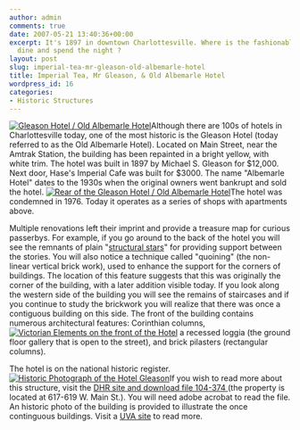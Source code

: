 ```yaml
---
author: admin
comments: true
date: 2007-05-21 13:40:36+00:00
excerpt: It's 1897 in downtown Charlottesville. Where is the fashionable place to
  dine and spend the night ?
layout: post
slug: imperial-tea-mr-gleason-old-albemarle-hotel
title: Imperial Tea, Mr Gleason, & Old Albemarle Hotel
wordpress_id: 16
categories:
- Historic Structures
---
```


[![Gleason Hotel / Old Albemarle Hotel](http://www.locohistory.org/blog/wp-content/uploads/2007/05/gleason1.jpg)](http://www.locohistory.org/blog/?attachment_id=123)Although there are 100s of hotels in Charlottesville today, one of the most historic is the Gleason Hotel (today referred to as the Old Albemarle Hotel). Located on Main Street, near the Amtrak Station, the building has been repainted in a bright yellow, with white trim. The hotel was built in 1897 by Michael S. Gleason for $12,000. Next door, Hase's Imperial Cafe was built for $3000. The name "Albemarle Hotel" dates to the 1930s when the original owners went bankrupt and sold the hotel. [![Rear of the Gleason Hotel / Old Albemarle Hotel](http://www.locohistory.org/blog/wp-content/uploads/2007/05/gleason2.jpg)](http://www.locohistory.org/blog//?attachment_id=124)The hotel was condemned in 1976. Today it operates as a series of shops with apartments above.

Multiple renovations left their imprint and provide a treasure map for curious passerbys. For example, if you go around to the back of the hotel you will see the remnants of plain "[structural stars](http://www.locohistory.org/blog/2007/02/18/structural-stars/)" for providing support between the stories. You will also notice a technique called "quoining" (the non-linear vertical brick work), used to enhance the support for the corners of buildings. The location of this feature suggests that this was originally the corner of the building, with a later addition visible today. If you look along the western side of the building you will see the remains of staircases and if you continue to study the brickwork you will realize that there was once a contiguous building on this side. The front of the building contains numerous architectural features: Corinthian columns,[![Victorian Elements on the front of the Hotel](http://www.locohistory.org/blog/wp-content/uploads/2007/05/gleason3.jpg)](http://www.locohistory.org/blog//?attachment_id=125) a recessed loggia (the ground floor gallery that is open to the street), and brick pilasters (rectangular columns).

The hotel is on the national historic register. [![Historic Photograph of the Hotel Gleason](http://www.locohistory.org/blog/wp-content/uploads/2007/05/gleason5.jpg)](http://www.locohistory.org/blog/?attachment_id=127)If you wish to read more about this structure, visit the [DHR site and download  file 104-374 ](http://www.dhr.virginia.gov/registers/Cities/Charlottesville/HotelGleasonCharlottesvilleMRA_HD_textlist.htm)(the property is located at 617-619 W. Main St.). You will need adobe acrobat to read the file. An historic photo of the building is provided to illustrate the once continguous buildings. Visit a [UVA site](http://cti.itc.virginia.edu/~aas405b/gleason.html) to read more.

